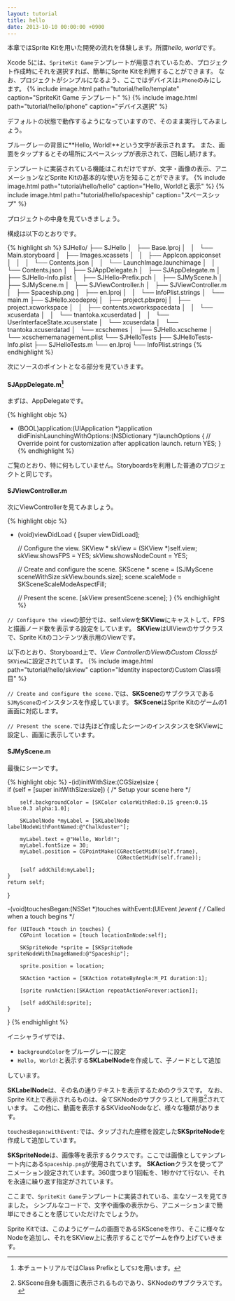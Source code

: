 ```yaml
---
layout: tutorial
title: hello
date: 2013-10-10 00:00:00 +0900
---
```


本章ではSprite Kitを用いた開発の流れを体験します。所謂*hello, world*です。

Xcode 5には、`SpriteKit Game`テンプレートが用意されているため、プロジェクト作成時にそれを選択すれば、簡単にSprite Kitを利用することができます。
なお、プロジェクトがシンプルになるよう、ここではデバイスは`iPhone`のみにします。
{% include image.html path="tutorial/hello/template" caption="SpriteKit Game テンプレート" %}
{% include image.html path="tutorial/hello/iphone" caption="デバイス選択" %}

デフォルトの状態で動作するようになっていますので、そのまま実行してみましょう。

ブルーグレーの背景に**Hello, World!**という文字が表示されます。
また、画面をタップするとその場所にスペースシップが表示されて、回転し続けます。

テンプレートに実装されている機能はこれだけですが、文字・画像の表示、アニメーションなどSprite Kitの基本的な使い方を知ることができます。
{% include image.html path="tutorial/hello/hello" caption="Hello, World!と表示" %}
{% include image.html path="tutorial/hello/spaceship" caption="スペースシップ" %}

プロジェクトの中身を見ていきましょう。

構成は以下のとおりです。

{% highlight sh %}
SJHello/
├── SJHello
│   ├── Base.lproj
│   │   └── Main.storyboard
│   ├── Images.xcassets
│   │   ├── AppIcon.appiconset
│   │   │   └── Contents.json
│   │   └── LaunchImage.launchimage
│   │       └── Contents.json
│   ├── SJAppDelegate.h
│   ├── SJAppDelegate.m
│   ├── SJHello-Info.plist
│   ├── SJHello-Prefix.pch
│   ├── SJMyScene.h
│   ├── SJMyScene.m
│   ├── SJViewController.h
│   ├── SJViewController.m
│   ├── Spaceship.png
│   ├── en.lproj
│   │   └── InfoPlist.strings
│   └── main.m
├── SJHello.xcodeproj
│   ├── project.pbxproj
│   ├── project.xcworkspace
│   │   ├── contents.xcworkspacedata
│   │   └── xcuserdata
│   │       └── tnantoka.xcuserdatad
│   │           └── UserInterfaceState.xcuserstate
│   └── xcuserdata
│       └── tnantoka.xcuserdatad
│           └── xcschemes
│               ├── SJHello.xcscheme
│               └── xcschememanagement.plist
└── SJHelloTests
    ├── SJHelloTests-Info.plist
    ├── SJHelloTests.m
    └── en.lproj
        └── InfoPlist.strings
{% endhighlight %}

次にソースのポイントとなる部分を見ていきます。

#### SJAppDelegate.m[^1]

まずは、AppDelegateです。

{% highlight objc %}
- (BOOL)application:(UIApplication *)application didFinishLaunchingWithOptions:(NSDictionary *)launchOptions
{
    // Override point for customization after application launch.
    return YES;
}
{% endhighlight %}

ご覧のとおり、特に何もしていません。Storyboardsを利用した普通のプロジェクトと同じです。

#### SJViewController.m

次にViewControllerを見てみましょう。

{% highlight objc %}
- (void)viewDidLoad
{
    [super viewDidLoad];

    // Configure the view.
    SKView * skView = (SKView *)self.view;
    skView.showsFPS = YES;
    skView.showsNodeCount = YES;
    
    // Create and configure the scene.
    SKScene * scene = [SJMyScene sceneWithSize:skView.bounds.size];
    scene.scaleMode = SKSceneScaleModeAspectFill;
    
    // Present the scene.
    [skView presentScene:scene];
}
{% endhighlight %}

`// Configure the view`の部分では、self.viewを**SKView**にキャストして、FPSと描画ノード数を表示する設定をしています。
**SKView**はUIViewのサブクラスで、Sprite Kitのコンテンツ表示用のViewです。

以下のとおり、Storyboard上で、*View Controller*の*View*の*Custom Class*が`SKView`に設定されています。
{% include image.html path="tutorial/hello/skview" caption="Identity inspectorのCustom Class項目" %}

`// Create and configure the scene.`では、**SKScene**のサブクラスである`SJMyScene`のインスタンスを作成しています。
**SKScene**はSprite Kitのゲームの1画面に対応します。

`// Present the scene.`では先ほど作成したシーンのインスタンスをSKViewに設定し、画面に表示しています。

#### SJMyScene.m

最後にシーンです。

{% highlight objc %}
-(id)initWithSize:(CGSize)size {    
    if (self = [super initWithSize:size]) {
        /* Setup your scene here */
        
        self.backgroundColor = [SKColor colorWithRed:0.15 green:0.15 blue:0.3 alpha:1.0];
        
        SKLabelNode *myLabel = [SKLabelNode labelNodeWithFontNamed:@"Chalkduster"];
        
        myLabel.text = @"Hello, World!";
        myLabel.fontSize = 30;
        myLabel.position = CGPointMake(CGRectGetMidX(self.frame),
                                       CGRectGetMidY(self.frame));
        
        [self addChild:myLabel];
    }
    return self;
}

-(void)touchesBegan:(NSSet *)touches withEvent:(UIEvent *)event {
    /* Called when a touch begins */
    
    for (UITouch *touch in touches) {
        CGPoint location = [touch locationInNode:self];
        
        SKSpriteNode *sprite = [SKSpriteNode spriteNodeWithImageNamed:@"Spaceship"];
        
        sprite.position = location;
        
        SKAction *action = [SKAction rotateByAngle:M_PI duration:1];
        
        [sprite runAction:[SKAction repeatActionForever:action]];
        
        [self addChild:sprite];
    }
}
{% endhighlight %}

イニシャライザでは、


* `backgroundColor`をブルーグレーに設定
* `Hello, World!`と表示する**SKLabelNode**を作成して、子ノードとして追加


しています。

**SKLabelNode**は、その名の通りテキストを表示するためのクラスです。
なお、Sprite Kit上で表示されるものは、全てSKNodeのサブクラスとして用意[^2]されています。
この他に、動画を表示するSKVideoNodeなど、様々な種類があります。

`touchesBegan:withEvent:`では、タップされた座標を設定した**SKSpriteNode**を作成して追加しています。

**SKSpriteNode**は、画像等を表示するクラスです。ここでは画像としてテンプレート内にある`Spaceship.png`が使用されています。
**SKAction**クラスを使ってアニメーション設定されています。360度つまり1回転を、1秒かけて行ない、それを永遠に繰り返す指定がされています。

ここまで、`SpriteKit Game`テンプレートに実装されている、主なソースを見てきました。
シンプルなコードで、文字や画像の表示から、アニメーションまで簡単にできることを感じていただけたでしょうか。

Sprite Kitでは、このようにゲームの画面であるSKSceneを作り、そこに様々なNodeを追加し、それをSKView上に表示することでゲームを作り上げていきます。

[^1]:本チュートリアルではClass Prefixとして`SJ`を用います。
[^2]:SKScene自身も画面に表示されるものであり、SKNodeのサブクラスです。
